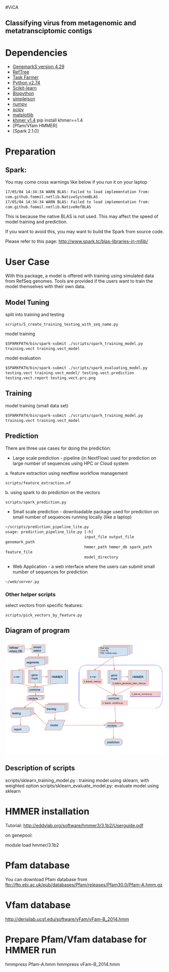 
#ViCA
##   Classifying virus from metagenomic and metatransciptomic contigs
 


# Dependencies
* [GenemarkS version 4.29](http://exon.gatech.edu/GeneMark/)
* [RefTree](https://bitbucket.org/berkeleylab/jgi_reftree)
* [Task Farmer](http://jgi.goe.gov)
* [Python v2.74](https://www.python.org/)
* [Scikit-learn](https://scikits.appspot.com/scikit-learn)
* [Biopython](http://biopython.org)
* [simplejson](https://github.com/simplejson/simplejson)
* [numpy](http://www.numpy.org/)
* [scipy](http://www.scipy.org/)
* [matplotlib](http://matplotlib.org/)
* [khmer v1.4](https://pypi.python.org/pypi/khmer/1.4/) pip install khmer==1.4
* [Pfam/Vfam HMMER]
* [Spark 2.1.0]

# Preparation
## Spark:

You may come cross warnings like below if you run it on your laptop
```
17/05/04 14:34:34 WARN BLAS: Failed to load implementation from: com.github.fommil.netlib.NativeSystemBLAS
17/05/04 14:34:34 WARN BLAS: Failed to load implementation from: com.github.fommil.netlib.NativeRefBLAS
```
This is because the native BLAS is not used. This may affect the speed of 
model training and prediction.

If you want to avoid this, you may want to build the Spark from source code. 

Please refer to this page:
http://www.spark.tc/blas-libraries-in-mllib/


# User Case

With this package, a model is offered with training using simulated data from
RefSeq genomes. Tools are provided if the users want to train the model 
themselves with their own data. 


## Model Tuning
split into training and testing
```angular2html
scripts/5_create_training_testing_with_seq_name.py
```
model training
```angular2html
$SPARKPATH/bin/spark-submit ./scripts/spark_training_model.py training.vect training.vect_model
```

model evaluation
```
$SPARKPATH/bin/spark-submit ./scripts/spark_evaluating_model.py testing.vect training.vect_model/ testing.vect.prediction testing.vect.report testing.vect.prc.png
```


## Training

model training (small data set)
```angular2html
$SPARKPATH/bin/spark-submit ./scripts/spark_training_model.py training.vect training.vect_model
```

## Prediction
There are three use cases for doing the prediction:

- Large scale prediction - pipeline (in NextFlow) used for prediction on large 
number of sequences using HPC or Cloud system

a. feature extraction using nextflow workflow management
```angular2html
scripts/feature_extraction.nf
```
b. using spark to do prediction on the vectors
```angular2html
scripts/spark_prediction.py
```

- Small scale prediction  - downloadable package used for prediction on small
number of sequences running locally (like a laptop)
```angular2html
~/scripts/prediction_pipeline_lite.py
usage: prediction_pipeline_lite.py [-h]
                                   input_file output_file genemark_path
                                   hmmer_path hmmer_db spark_path feature_file
                                   model_directory

```


- Web Application - a web interface where the users can submit small number of
sequences for prediction
```angular2html
~/web/server.py
```

### Other helper scripts
select vectors from specific features:
```angular2html
scripts/pick_vectors_by_feature.py
```

## Diagram of program

![Diagram](./doc/images/vica.png)

## Description of scripts

scripts/sklearn_training_model.py : training model using sklearn, with weighted option
scripts/sklearn_evaluate_model.py: evaluate model using sklearn

HMMER installation
=======
Tutorial:
http://eddylab.org/software/hmmer3/3.1b2/Userguide.pdf

on genepool:

module load hmmer/3.1b2


Pfam database
========
You can download Pfam database from
ftp://ftp.ebi.ac.uk/pub/databases/Pfam/releases/Pfam30.0/Pfam-A.hmm.gz

Vfam database
======
http://derisilab.ucsf.edu/software/vFam/vFam-B_2014.hmm

Prepare Pfam/Vfam database for HMMER run
====
hmmpress Pfam-A.hmm
hmmpress vFam-B_2014.hmm


